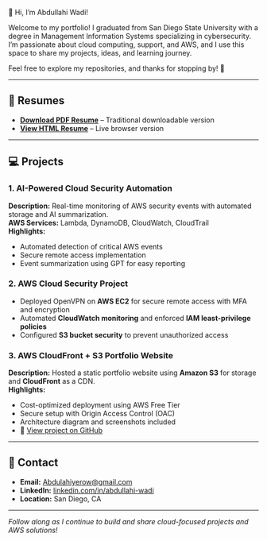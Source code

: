 👋 Hi, I’m Abdullahi Wadi!

Welcome to my portfolio!
I graduated from San Diego State University with a degree in Management Information Systems specializing in cybersecurity.
I’m passionate about cloud computing, support, and AWS, and I use this space to share my projects, ideas, and learning journey.

Feel free to explore my repositories, and thanks for stopping by! 🚀

---

## 📄 Resumes
- **[Download PDF Resume](Abdullahi_Wadi_Resume.pdf)** – Traditional downloadable version  
- **[View HTML Resume](resume.html)** – Live browser version  

---

## 💻 Projects

### 1. AI-Powered Cloud Security Automation
**Description:** Real-time monitoring of AWS security events with automated storage and AI summarization.  
**AWS Services:** Lambda, DynamoDB, CloudWatch, CloudTrail  
**Highlights:**  
- Automated detection of critical AWS events  
- Secure remote access implementation  
- Event summarization using GPT for easy reporting  

### 2. AWS Cloud Security Project
- Deployed OpenVPN on **AWS EC2** for secure remote access with MFA and encryption  
- Automated **CloudWatch monitoring** and enforced **IAM least-privilege policies**  
- Configured **S3 bucket security** to prevent unauthorized access  

### 3. AWS CloudFront + S3 Portfolio Website
**Description:** Hosted a static portfolio website using **Amazon S3** for storage and **CloudFront** as a CDN.  
**Highlights:**
- Cost-optimized deployment using AWS Free Tier
- Secure setup with Origin Access Control (OAC)
- Architecture diagram and screenshots included  
- 🔗 [View project on GitHub](https://github.com/AbdullahiWadi2025/aws-cloudfront-s3-portfolio-site)


---

## 📧 Contact
- **Email:** Abdulahiyerow@gmail.com  
- **LinkedIn:** [linkedin.com/in/abdullahi-wadi](https://linkedin.com/in/abdullahi-wadi)  
- **Location:** San Diego, CA  

---

*Follow along as I continue to build and share cloud-focused projects and AWS solutions!*
